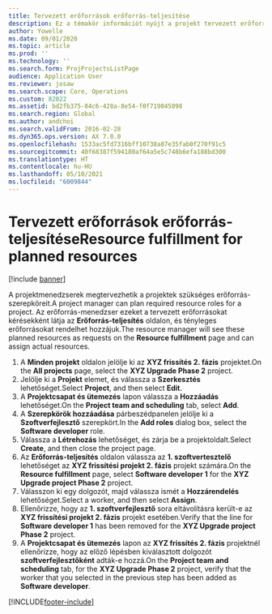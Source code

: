 ```yaml
---
title: Tervezett erőforrások erőforrás-teljesítése
description: Ez a témakör információt nyújt a projekt tervezett erőforrásairól.
author: Yowelle
ms.date: 09/01/2020
ms.topic: article
ms.prod: ''
ms.technology: ''
ms.search.form: ProjProjectsListPage
audience: Application User
ms.reviewer: josaw
ms.search.scope: Core, Operations
ms.custom: 82022
ms.assetid: bd2fb375-84c6-428a-8e54-f0f719045898
ms.search.region: Global
ms.author: andchoi
ms.search.validFrom: 2016-02-28
ms.dyn365.ops.version: AX 7.0.0
ms.openlocfilehash: 1533ac5fd7316bff10738a87e35fab0f270f91c5
ms.sourcegitcommit: 40f68387f594180af64a5e5c748b6efa188bd300
ms.translationtype: HT
ms.contentlocale: hu-HU
ms.lasthandoff: 05/10/2021
ms.locfileid: "6009844"
---
```

# <a name="resource-fulfillment-for-planned-resources"></a><span data-ttu-id="b6fc2-103">Tervezett erőforrások erőforrás-teljesítése</span><span class="sxs-lookup"><span data-stu-id="b6fc2-103">Resource fulfillment for planned resources</span></span>

[!include [banner](../includes/banner.md)]

<span data-ttu-id="b6fc2-104">A projektmenedzserek megtervezhetik a projektek szükséges erőforrás-szerepköreit.</span><span class="sxs-lookup"><span data-stu-id="b6fc2-104">A project manager can plan required resource roles for a project.</span></span> <span data-ttu-id="b6fc2-105">Az erőforrás-menedzser ezeket a tervezett erőforrásokat kérésekként látja az **Erőforrás-teljesítés** oldalon, és tényleges erőforrásokat rendelhet hozzájuk.</span><span class="sxs-lookup"><span data-stu-id="b6fc2-105">The resource manager will see these planned resources as requests on the **Resource fulfillment** page and can assign actual resources.</span></span>

1. <span data-ttu-id="b6fc2-106">A **Minden projekt** oldalon jelölje ki az **XYZ frissítés 2. fázis** projektet.</span><span class="sxs-lookup"><span data-stu-id="b6fc2-106">On the **All projects** page, select the **XYZ Upgrade Phase 2** project.</span></span>
2. <span data-ttu-id="b6fc2-107">Jelölje ki a **Projekt** elemet, és válassza a **Szerkesztés** lehetőséget.</span><span class="sxs-lookup"><span data-stu-id="b6fc2-107">Select **Project**, and then select **Edit**.</span></span>
3. <span data-ttu-id="b6fc2-108">A **Projektcsapat és ütemezés** lapon válassza a **Hozzáadás** lehetőséget.</span><span class="sxs-lookup"><span data-stu-id="b6fc2-108">On the **Project team and scheduling** tab, select **Add**.</span></span>
4. <span data-ttu-id="b6fc2-109">A **Szerepkörök hozzáadása** párbeszédpanelen jelölje ki a **Szoftverfejlesztő** szerepkört.</span><span class="sxs-lookup"><span data-stu-id="b6fc2-109">In the **Add roles** dialog box, select the **Software developer** role.</span></span>
5. <span data-ttu-id="b6fc2-110">Válassza a **Létrehozás** lehetőséget, és zárja be a projektoldalt.</span><span class="sxs-lookup"><span data-stu-id="b6fc2-110">Select **Create**, and then close the project page.</span></span>
6. <span data-ttu-id="b6fc2-111">Az **Erőforrás-teljesítés** oldalon válassza az **1. szoftvertesztelő** lehetőséget az **XYZ frissítési projekt 2. fázis** projekt számára.</span><span class="sxs-lookup"><span data-stu-id="b6fc2-111">On the **Resource fulfillment** page, select **Software developer 1** for the **XYZ Upgrade project Phase 2** project.</span></span>
7. <span data-ttu-id="b6fc2-112">Válasszon ki egy dolgozót, majd válassza ismét a **Hozzárendelés** lehetőséget.</span><span class="sxs-lookup"><span data-stu-id="b6fc2-112">Select a worker, and then select **Assign**.</span></span>
8. <span data-ttu-id="b6fc2-113">Ellenőrizze, hogy az **1. szoftverfejlesztő** sora eltávolításra került-e az **XYZ frissítési projekt 2. fázis** projekt esetében.</span><span class="sxs-lookup"><span data-stu-id="b6fc2-113">Verify that the line for **Software developer 1** has been removed for the **XYZ Upgrade project Phase 2** project.</span></span>
9. <span data-ttu-id="b6fc2-114">A **Projektcsapat és ütemezés** lapon az **XYZ frissítés 2. fázis** projektnél ellenőrizze, hogy az előző lépésben kiválasztott dolgozót **szoftverfejlesztőként** adták-e hozzá.</span><span class="sxs-lookup"><span data-stu-id="b6fc2-114">On the **Project team and scheduling** tab, for the **XYZ Upgrade Phase 2** project, verify that the worker that you selected in the previous step has been added as **Software developer**.</span></span>


[!INCLUDE[footer-include](../includes/footer-banner.md)]